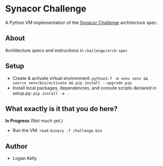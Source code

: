 # Synacor Challenge
A Python VM implementation of the [Synacor Challenge](https://challenge.synacor.com/) architecture spec.

## About
Architecture specs and instructions in `challenge/arch-spec`

## Setup
* Create & activate virtual environment: `python3.7 -m venv venv && source venv/bin/activate && pip install --upgrade pip`
* Install local packages, dependencies, and console scripts declared in setup.py: `pip install -e .`

## What exactly is it that you do here?
**In Progress** (Not much yet.)
* Run the VM: `read-binary -f challenge.bin`

## Author
* Logan Kelly
